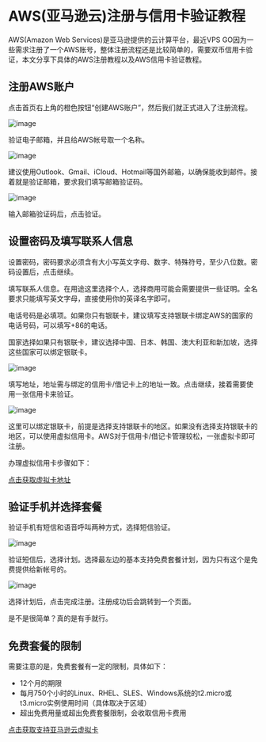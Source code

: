 # AWS(亚马逊云)注册与信用卡验证教程

AWS(Amazon Web Services)是亚马逊提供的云计算平台，最近VPS GO因为一些需求注册了一个AWS账号，整体注册流程还是比较简单的，需要双币信用卡验证，本文分享下具体的AWS注册教程以及AWS信用卡验证教程。

## 注册AWS账户

点击首页右上角的橙色按钮“创建AWS账户”，然后我们就正式进入了注册流程。

![image](https://github.com/krein314/AWS/assets/169882321/f6caf5ad-e7ab-4301-b9a8-20e45ae13269)


验证电子邮箱，并且给AWS帐号取一个名称。

![image](https://github.com/krein314/AWS/assets/169882321/720522a0-5dd9-44ed-9636-1edb7e3ec9bb)


建议使用Outlook、Gmail、iCloud、Hotmail等国外邮箱，以确保能收到邮件。接着就是验证邮箱，要求我们填写邮箱验证码。

![image](https://github.com/krein314/AWS/assets/169882321/7beb55ae-19df-4e13-9038-51b18cacefe4)


输入邮箱验证码后，点击验证。

## 设置密码及填写联系人信息

设置密码，密码要求必须含有大小写英文字母、数字、特殊符号，至少八位数。密码设置后，点击继续。

填写联系人信息。在用途这里选择个人，选择商用可能会需要提供一些证明。全名要求只能填写英文字母，直接使用你的英译名字即可。

电话号码是必填项。如果你只有银联卡，建议填写支持银联卡绑定AWS的国家的电话号码，可以填写+86的电话。

国家选择如果只有银联卡，建议选择中国、日本、韩国、澳大利亚和新加坡，选择这些国家可以绑定银联卡。

![image](https://github.com/krein314/AWS/assets/169882321/dbdff258-872b-470f-bef8-5287afc13454)



填写地址，地址需与绑定的信用卡/借记卡上的地址一致。点击继续，接着需要使用一张信用卡来验证。

![image](https://github.com/krein314/AWS/assets/169882321/3f2f84d5-5f8e-4e83-872d-c2adde456480)


这里可以绑定银联卡，前提是选择支持银联卡的地区。如果没有选择支持银联卡的地区，可以使用虚拟信用卡。AWS对于信用卡/借记卡管理较松，一张虚拟卡即可注册。

办理虚拟信用卡步骤如下：

[点击获取虚拟卡地址](https://gpt.fomepay.com/#/pages/login/index?d=Q3DD80)

## 验证手机并选择套餐

验证手机有短信和语音呼叫两种方式，选择短信验证。

![image](https://github.com/krein314/AWS/assets/169882321/cc53ef19-d76a-45e2-8b1f-ee3d48de7786)


验证短信后，选择计划。选择最左边的基本支持免费套餐计划，因为只有这个是免费提供给新帐号的。

![image](https://github.com/krein314/AWS/assets/169882321/5ed717f5-6702-4063-88e3-1c5008c42d92)


选择计划后，点击完成注册。注册成功后会跳转到一个页面。

是不是很简单？真的是有手就行。

## 免费套餐的限制

需要注意的是，免费套餐有一定的限制，具体如下：

- 12个月的期限
- 每月750个小时的Linux、RHEL、SLES、Windows系统的t2.micro或t3.micro实例使用时间（具体取决于区域）
- 超出免费用量或超出免费套餐限制，会收取信用卡费用

[点击获取支持亚马逊云虚拟卡](https://gpt.fomepay.com/#/pages/login/index?d=Q3DD80)
